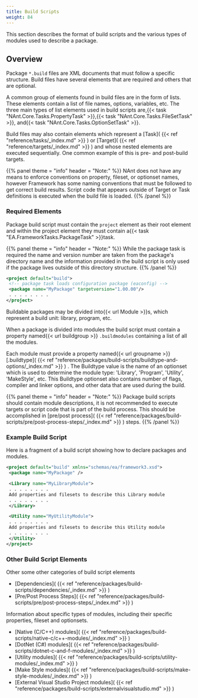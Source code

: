 ```yaml
---
title: Build Scripts
weight: 84
---
```


This section describes the format of build scripts and the various types of modules used to describe a package.

<a name="Overview"></a>
## Overview ##

Package `*.build` files are XML documents that must follow a specific structure.
Build files have several elements that are required and others that are optional.

A common group of elements found in build files are in the form of lists. These elements contain a list
of file names, options, variables, etc. The three main types of list elements used in build scripts are,{{< task "NAnt.Core.Tasks.PropertyTask" >}},{{< task "NAnt.Core.Tasks.FileSetTask" >}}, and{{< task "NAnt.Core.Tasks.OptionSetTask" >}}.

Build files may also contain elements which represent a [Task]( {{< ref "reference/tasks/_index.md" >}} ) or [Target]( {{< ref "reference/targets/_index.md" >}} ) and whose nested elements are executed sequentially.
One common example of this is pre- and post-build targets.


{{% panel theme = "info" header = "Note:" %}}
NAnt does not have any means to enforce conventions on property, fileset, or optionset names,
however Framework has some naming conventions that must be followed to get correct build results.
Script code that appears outside of Target or Task definitions is executed when the build file is loaded.
{{% /panel %}}
<a name="RequiredElements"></a>
### Required Elements ###

Package build script must contain the `project` element as their root element and
within the project element they must contain a{{< task "EA.FrameworkTasks.PackageTask" >}}task.


{{% panel theme = "info" header = "Note:" %}}
While the package task is required the name and version number are taken from the package&#39;s directory name
and the information provided in the build script is only used if the package lives outside of this directory structure.
{{% /panel %}}

```xml
<project default="build">
 <!-- package task loads configuration package (eaconfig) -->
 <package name="MyPackage" targetversion="1.00.00"/>
 . . . . . . . .
</project>
```
Buildable packages may be divided into{{< url Module >}}s, which represent a build unit: library, program, etc.

When a package is divided into modules the build script must contain a property named{{< url buildgroup >}} `.buildmodules` containing a list of all the modules.

Each module must provide a property named{{< url groupname >}} [.buildtype]( {{< ref "reference/packages/build-scripts/buildtype-and-options/_index.md" >}} ) .
The Buildtype value is the name of an optionset which is used to determine the module type: &#39;Library&#39;, &#39;Program&#39;, &#39;Utility&#39;, &#39;MakeStyle&#39;, etc.
This Buildtype optionset also contains number of flags, compiler and linker options, and other data that are used during the build.


{{% panel theme = "info" header = "Note:" %}}
Package build scripts should contain module descriptions, it is not recommended to execute targets or script
code that is part of the build process. This should be accomplished in [pre/post process]( {{< ref "reference/packages/build-scripts/pre/post-process-steps/_index.md" >}} ) steps.
{{% /panel %}}
<a name="Example"></a>
### Example Build Script ###

Here is a fragment of a build script showing how to declare packages and modules.


```xml
<project default="build" xmlns="schemas/ea/framework3.xsd">
 <package name="MyPackage" />

 <Library name="MyLibraryModule">
 . . . . . . . .
 Add properties and filesets to describe this Library module
 . . . . . . . .
 </Library>

 <Utility name="MyUtilityModule">
 . . . . . . . .
 Add properties and filesets to describe this Utility module
 . . . . . . . .
 </Utility>
</project>
```
<a name="OtherBuildScriptElements"></a>
### Other Build Script Elements ###

Other some other categories of build script elements

 - [Dependencies]( {{< ref "reference/packages/build-scripts/dependencies/_index.md" >}} )
 - [Pre/Post Process Steps]( {{< ref "reference/packages/build-scripts/pre/post-process-steps/_index.md" >}} )

Information about specific types of modules, including their specific properties, fileset and optionsets.

 - [Native (C/C++) modules]( {{< ref "reference/packages/build-scripts/native-c/c++-modules/_index.md" >}} )
 - [DotNet (C#) modules]( {{< ref "reference/packages/build-scripts/dotnet-c-and-f-modules/_index.md" >}} )
 - [Utility modules]( {{< ref "reference/packages/build-scripts/utility-modules/_index.md" >}} )
 - [Make Style modules]( {{< ref "reference/packages/build-scripts/make-style-modules/_index.md" >}} )
 - [External Visual Studio Project modules]( {{< ref "reference/packages/build-scripts/externalvisualstudio.md" >}} )

